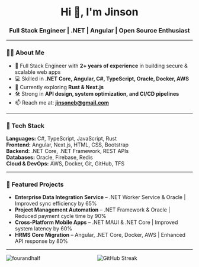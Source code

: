 <h1 align="center">Hi 👋, I'm Jinson</h1>
<h3 align="center">Full Stack Engineer | .NET | Angular | Open Source Enthusiast</h3>

---

### 👨‍💻 About Me  
- 🚀 Full Stack Engineer with **2+ years of experience** in building secure & scalable web apps  
- 💻 Skilled in **.NET Core, Angular, C#, TypeScript, Oracle, Docker, AWS**  
- 🌱 Currently exploring **Rust & Next.js**  
- 🛠 Strong in **API design, system optimization, and CI/CD pipelines**  
- 📫 Reach me at: **jinsoneb@gmail.com**  

---

### 🔧 Tech Stack  
**Languages:** C#, TypeScript, JavaScript, Rust  
**Frontend:** Angular, Next.js, HTML, CSS, Bootstrap  
**Backend:** .NET Core, .NET Framework, REST APIs  
**Databases:** Oracle, Firebase, Redis  
**Cloud & DevOps:** AWS, Docker, Git, GitHub, TFS  

---

### 📌 Featured Projects  
- **Enterprise Data Integration Service** – .NET Worker Service & Oracle | Improved sync efficiency by 65%  
- **Project Management Automation** – .NET Framework & Oracle | Reduced payment cycle time by 90%  
- **Cross-Platform Mobile Apps** – .NET MAUI & .NET Core | Improved system latency by 60%  
- **HRMS Core Migration** – Angular, .NET Core, Docker, AWS | Enhanced API response by 80%  

---

<p align="center">
  <img align="left" src="https://github-readme-stats.vercel.app/api/top-langs?username=fourandhalf&show_icons=true&locale=en&layout=compact" alt="fourandhalf" />
  <img src="https://github-readme-streak-stats.herokuapp.com/?user=fourandhalf&theme=default" alt="GitHub Streak" />
</p>

